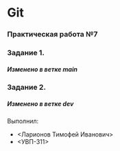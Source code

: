 # Git
### Практическая работа №7
### Задание 1.
##### Изменено в ветке main
### Задание 2.
##### Изменено в ветке dev
Выполнил:
* <Ларионов Тимофей Иванович>
* <УВП-311>